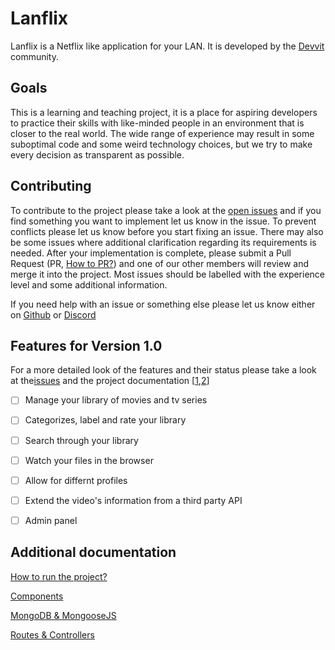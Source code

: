 # Lanflix
Lanflix is a Netflix like application for your LAN. It is developed by the [Devvit](https://github.com/DevvitIO) community.

## Goals
This is a learning and teaching project, it is a place for aspiring developers to practice their skills with like-minded people in an environment that is closer to the real world. The wide range of experience may result in some suboptimal code and some weird technology choices, but we try to make every decision as transparent as possible.

## Contributing
To contribute to the project please take a look at the [open issues](https://github.com/DevvitIO/Lanflix/issues) and if you find something you want to implement let us know in the issue. To prevent conflicts please let us know before you start fixing an issue. There may also be some issues where additional clarification regarding its requirements is needed. After your implementation is complete, please submit a Pull Request (PR, [How to PR?](https://guides.github.com/introduction/flow/)) and one of our other members will review and merge it into the project. Most issues should be labelled with the experience level and some additional information. 

If you need help with an issue or something else please let us know either on [Github]() or [Discord](https://discordapp.com/invite/erPjG7C)

## Features for Version 1.0
For a more detailed look of the features and their status please take a look at the[issues](https://github.com/DevvitIO/Lanflix/issues) and the project documentation \[[1](),[2](https://github.com/DevvitIO/Lanflix/projects/1)\]

- [ ] Manage your library of movies and tv series

- [ ] Categorizes, label and rate your library

- [ ] Search through your library

- [ ] Watch your files in the browser

- [ ] Allow for differnt profiles

- [ ] Extend the video's information from a third party API

- [ ] Admin panel

## Additional documentation

[How to run the project?](https://github.com/DevvitIO/Lanflix/blob/master/docs/RUN_PROJECT.md)

[Components](https://github.com/DevvitIO/Lanflix/blob/master/docs/COMPONENTS.md)

[MongoDB & MongooseJS](https://github.com/DevvitIO/Lanflix/blob/master/docs/MONGODB.md)

[Routes & Controllers](https://github.com/DevvitIO/Lanflix/blob/master/docs/ROUTES_CONTROLLERS.md)

